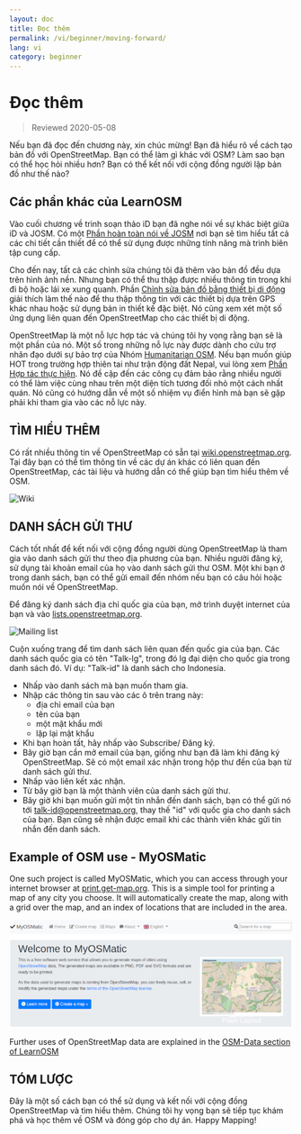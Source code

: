 ```yaml
---
layout: doc
title: Đọc thêm
permalink: /vi/beginner/moving-forward/
lang: vi
category: beginner
---
```


Đọc thêm
===============

> Reviewed 2020-05-08  

Nếu bạn đã đọc đến chương này, xin chúc mừng! Bạn đã hiểu rõ về cách tạo bản đồ với OpenStreetMap. Bạn có thể làm gì khác với OSM? Làm sao bạn có thể học hỏi nhiều hơn? Bạn có thể kết nối với cộng đồng người lập bản đồ như thế nào?  

Các phần khác của LearnOSM
---------------------------

Vào cuối chương về trình soạn thảo iD bạn đã nghe nói về sự khác biệt giữa iD và JOSM. Có một [Phần hoàn toàn nói về JOSM](/vi/josm/) nơi bạn sẽ tìm hiểu tất cả các chi tiết cần thiết để có thể sử dụng được những tính năng mà trình biên tập cung cấp.  

Cho đến nay, tất cả các chỉnh sửa chúng tôi đã thêm vào bản đồ đều dựa trên hình ảnh nền. Nhưng bạn có thể thu thập được nhiều thông tin trong khi đi bộ hoặc lái xe xung quanh. Phần [Chỉnh sửa bản đồ bằng thiết bị di động](/vi/mobile-mapping/) giải thích làm thế nào để thu thập thông tin với các thiết bị dựa trên GPS khác nhau hoặc sử dụng bản in thiết kế đặc biệt. Nó cũng xem xét một số ứng dụng liên quan đến OpenStreetMap cho các thiết bị di động.  

OpenStreetMap là một nỗ lực hợp tác và chúng tôi hy vọng rằng bạn sẽ là một phần của nó. Một số trong những nỗ lực này được dành cho cứu trợ nhân đạo dưới sự bảo trợ của Nhóm [Humanitarian OSM](http://hotosm.org). Nếu bạn muốn giúp HOT trong trường hợp thiên tai như trận động đất Nepal, vui lòng xem [Phần Hợp tác thực hiện](/vi/coordination/). Nó đề cập đến các công cụ đảm bảo rằng nhiều người có thể làm việc cùng nhau trên một diện tích tương đối nhỏ một cách nhất quán. Nó cũng có hướng dẫn về một số nhiệm vụ điển hình mà bạn sẽ gặp phải khi tham gia vào các nỗ lực này.  


TÌM HIỂU THÊM
----------

Có rất nhiều thông tin về OpenStreetMap có sẵn tại [wiki.openstreetmap.org](http://wiki.openstreetmap.org/). Tại đây bạn có thể tìm thông tin về các dự án khác có liên quan đến OpenStreetMap, các tài liệu và hướng dẫn có thể giúp bạn tìm hiểu thêm về OSM.  

![Wiki][]

<!-- và các thông tin khác về trang web này có thể cập nhật thêm -->

DANH SÁCH GỬI THƯ
------------

Cách tốt nhất để kết nối với cộng đồng người dùng OpenStreetMap là tham gia vào danh sách gửi thư theo địa phương của bạn. Nhiều người đăng ký, sử dụng tài khoản email của họ vào danh sách gửi thư OSM. Một khi bạn ở trong danh sách, bạn có thể gửi email đến nhóm nếu bạn có câu hỏi hoặc muốn nói về OpenStreetMap.  

Để đăng ký danh sách địa chỉ quốc gia của bạn, mở trình duyệt internet của bạn và vào [lists.openstreetmap.org](http://lists.openstreetmap.org/).  

![Mailing list][]

Cuộn xuống trang để tìm danh sách liên quan đến quốc gia của bạn. Các danh sách quốc gia có tên "Talk-lg", trong đó lg đại diện cho quốc gia trong danh sách đó. Ví dụ: "Talk-id" là danh sách cho Indonesia.  

- Nhấp vào danh sách mà bạn muốn tham gia.  
- Nhập các thông tin sau vào các ô trên trang này:  
    +  địa chỉ email của bạn  
    +  tên của bạn  
    +  một mật khẩu mới  
    +  lặp lại mật khẩu  
- Khi bạn hoàn tất, hãy nhấp vào Subscribe/ Đăng ký.
- Bây giờ bạn cần mở email của bạn, giống như bạn đã làm khi đăng ký OpenStreetMap. Sẽ có một email xác nhận trong hộp thư đến của bạn từ danh sách gửi thư.  
- Nhấp vào liên kết xác nhận.  
- Từ bây giờ bạn là một thành viên của danh sách gửi thư.  
- Bây giờ khi bạn muốn gửi một tin nhắn đến danh sách, bạn có thể gửi nó tới [talk-id@openstreetmap.org](mailto:talk-id@openstreetmap.org), thay thế "id" với quốc gia cho danh sách của bạn. Bạn cũng sẽ nhận được email khi các thành viên khác gửi tin nhắn đến danh sách.  


Example of OSM use - MyOSMatic
----------

One such project is called MyOSMatic, which you can access through your internet browser at [print.get-map.org](https://print.get-map.org/). This is a simple tool for printing a map of any city you choose. It will automatically create the map, along with a grid over the map, and an index of locations that are included in the area.

![MyOSMatic][]


Further uses of OpenStreetMap data are explained in the [OSM-Data section of LearnOSM](/en/osm-data/)


TÓM LƯỢC
-------

Đây là một số cách bạn có thể sử dụng và kết nối với cộng đồng OpenStreetMap và tìm hiểu thêm. Chúng tôi hy vọng bạn sẽ tiếp tục khám phá và học thêm về OSM và đóng góp cho dự án. Happy Mapping!


[MyOSMatic]: /images/beginner/myosmatic-homepage.png
[Wiki]: /images/beginner/osm-wiki.png
[Mailing list]: /images/beginner/osm-mailing-lists.png
